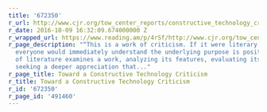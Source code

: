 ```yaml
---
title: '672350'
r_url: http://www.cjr.org/tow_center_reports/constructive_technology_criticism.php
r_date: 2016-10-09 16:32:09.674000000 Z
r_wrapped_url: https://www.reading.am/p/4rSf/http://www.cjr.org/tow_center_reports/constructive_technology_criticism.php
r_page_description: "“This is a work of criticism. If it were literary criticism,
  everyone would immediately understand the underlying purpose is positive. A critic
  of literature examines a work, analyzing its features, evaluating its qualities,
  seeking a deeper appreciation that..."
r_page_title: Toward a Constructive Technology Criticism
r_title: Toward a Constructive Technology Criticism
r_id: '672350'
r_page_id: '491460'
---
```


